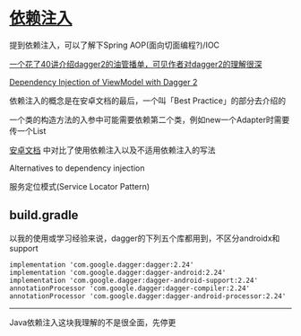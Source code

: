 # [依赖注入](/2020/03/dependency_injection.md)

提到依赖注入，可以了解下Spring AOP(面向切面编程?)/IOC

[一个花了40讲介绍dagger2的油管播单，可见作者对dagger2的理解很深](https://www.youtube.com/playlist?list=PLgCYzUzKIBE8AOAspC3DHoBNZIBHbIOsC)

[Dependency Injection of ViewModel with Dagger 2](https://www.techyourchance.com/dependency-injection-viewmodel-with-dagger-2/)

依赖注入的概念是在安卓文档的最后，一个叫「Best Practice」的部分去介绍的

一个类的构造方法的入参中可能需要依赖第二个类，例如new一个Adapter时需要传一个List<DataSet>

[安卓文档](https://developer.android.com/training/dependency-injection)
中对比了使用依赖注入以及不适用依赖注入的写法

<i class="fa fa-hashtag"></i>
Alternatives to dependency injection

服务定位模式(Service Locator Pattern)

## build.gradle

以我的使用或学习经验来说，dagger的下列五个库都用到，不区分androidx和support

```
implementation 'com.google.dagger:dagger:2.24'
implementation 'com.google.dagger:dagger-android:2.24'
implementation 'com.google.dagger:dagger-android-support:2.24'
annotationProcessor 'com.google.dagger:dagger-compiler:2.24'
annotationProcessor 'com.google.dagger:dagger-android-processor:2.24'
```

---

Java依赖注入这块我理解的不是很全面，先停更